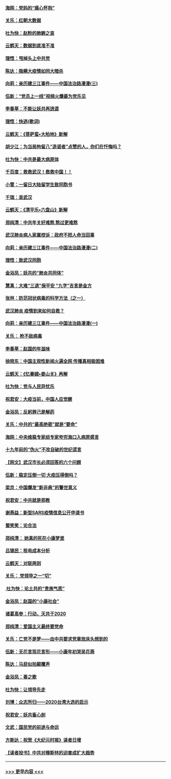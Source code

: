 #### [海网：党妈的“瘟心怀抱”](../pages/nsc993/n11840740.md?t=02031744) 
#### [关乐：红朝大数据](../pages/nsc993/n11840675.md?t=02031744) 
#### [吐为快：赵粉的肺腑之哀](../pages/nsc993/n11840618.md?t=02031744) 
#### [云鹤天：数据到底准不准](../pages/nsc993/n11840325.md?t=02031744) 
#### [理悟：甩掉头上中共党](../pages/nsc993/n11838826.md?t=02031744) 
#### [陈达：隐瞒大疫情如同大暗杀](../pages/nsc993/n11838771.md?t=02031744) 
#### [向莉：亲历建三江事件——中国法治路漫漫(三)](../pages/nsc993/n11831825.md?t=02031744) 
#### [伍新：“党员上一线”视频火爆最为党乐见](../pages/nsc993/n11838200.md?t=02031744) 
#### [李春草：不能让妖共再逍遥](../pages/nsc993/n11838102.md?t=02031744) 
#### [理悟：快逃(歌词)](../pages/nsc993/n11838083.md?t=02031744) 
#### [云鹤天：《菩萨蛮▪大柏地》新解](../pages/nsc993/n11838059.md?t=02031744) 
#### [胡少江：为当局拘留八“造谣者”点赞的人，你们在忏悔吗？](../pages/nsc993/n11836801.md?t=02031744) 
#### [吐为快：中共是最大病原体](../pages/nsc993/n11836748.md?t=02031744) 
#### [千百度：救救武汉！救救中国！！](../pages/nsc993/n11836145.md?t=02031744) 
#### [小雪：一留日大陆留学生致同胞书](../pages/nsc993/n11834624.md?t=02031744) 
#### [千瑞：哀武汉](../pages/nsc993/n11833647.md?t=02031744) 
#### [云鹤天：《清平乐▪六盘山》新解](../pages/nsc993/n11833611.md?t=02031744) 
#### [郑纯清：中共年关好难熬 熬过更难熬](../pages/nsc993/n11833489.md?t=02031744) 
#### [武汉肺炎病人家属控诉：政府不把人命当回事](../pages/nsc993/n11833205.md?t=02031744) 
#### [向莉：亲历建三江事件——中国法治路漫漫(二)](../pages/nsc993/n11829102.md?t=02031744) 
#### [理悟：致武汉同胞](../pages/nsc993/n11831522.md?t=02031744) 
#### [金浴凤：妖共的“肺炎共同体”](../pages/nsc993/n11829448.md?t=02031744) 
#### [慧真：大难“三退”保平安 “九字”吉言是金方](../pages/nsc993/n11829501.md?t=02031744) 
#### [张林：防范冠状病毒的科学方法（之一）](../pages/nsc993/n11828618.md?t=02031744) 
#### [武汉肺炎 疫情到来如何自救？](../pages/nsc993/n11827632.md?t=02031744) 
#### [向莉：亲历建三江事件——中国法治路漫漫(一)](../pages/nsc993/n11827190.md?t=02031744) 
#### [关乐： 枪不敌病毒](../pages/nsc993/n11826746.md?t=02031744) 
#### [李春草：赵国的年滋味](../pages/nsc993/n11826321.md?t=02031744) 
#### [徐晓东：中国主观性新闻火遍全网 传播真相极困难](../pages/nsc993/n11826508.md?t=02031744) 
#### [云鹤天：《忆秦娥▪娄山关》再解](../pages/nsc993/n11824682.md?t=02031744) 
#### [吐为快：党与人民异忧乐](../pages/nsc993/n11824660.md?t=02031744) 
#### [祝君安：大疫当前，中国人应觉醒](../pages/nsc993/n11821946.md?t=02031744) 
#### [金浴凤：反躬罪己是解药](../pages/nsc993/n11820280.md?t=02031744) 
#### [关乐：中共的“最高绝密”就是“要命”](../pages/nsc993/n11816946.md?t=02031744) 
#### [海网：中央维稳专家组专家夸完海口入病房感言](../pages/nsc993/n11815138.md?t=02031744) 
#### [十九年前的“伪火”不攻自破的世纪谎言](../pages/nsc993/n11813238.md?t=02031744) 
#### [【网文】武汉市长必须回答的六个问题](../pages/nsc993/n11813848.md?t=02031744) 
#### [伍新：稳定压倒一切 大疫压得倒吗？](../pages/nsc993/n11812634.md?t=02031744) 
#### [梁京：中国爆发“新非典”的警世意义](../pages/nsc993/n11812554.md?t=02031744) 
#### [祝君安：中共就是邪教](../pages/nsc993/n11812431.md?t=02031744) 
#### [谢燕益：新型SARS疫情信息公开申请书](../pages/nsc993/n11808840.md?t=02031744) 
#### [蜀笑笑：论合法](../pages/nsc993/n11808064.md?t=02031744) 
#### [郑纯清： 她真的死在小康梦里](../pages/nsc993/n11806623.md?t=02031744) 
#### [吕锡民：核电成本分析](../pages/nsc993/n11806284.md?t=02031744) 
#### [云鹤天：对联两则](../pages/nsc993/n11805957.md?t=02031744) 
#### [关乐： 党领导之一“切”](../pages/nsc993/n11804505.md?t=02031744) 
#### [ 吐为快：论土共的“贵族气质”](../pages/nsc993/n11804490.md?t=02031744) 
#### [金浴凤：赵国的“小康社会”](../pages/nsc993/n11804452.md?t=02031744) 
#### [诸葛高参：行动，灭共于2020](../pages/nsc993/n11804120.md?t=02031744) 
#### [郑纯清：爱国主义最终要党命](../pages/nsc993/n11802197.md?t=02031744) 
#### [关乐：亡党不是梦——由中共要求党章放床头想到的](../pages/nsc993/n11802156.md?t=02031744) 
#### [伍新：无花言现花言形——小康年初哭吴花燕](../pages/nsc993/n11800044.md?t=02031744) 
#### [陈达：马屁似拍颠覆声](../pages/nsc993/n11800010.md?t=02031744) 
#### [金浴凤：春之歌](../pages/nsc993/n11797687.md?t=02031744) 
#### [吐为快：让领导先走](../pages/nsc993/n11797512.md?t=02031744) 
#### [刘博：众志所归——2020台湾大选的启示](../pages/nsc993/n11796878.md?t=02031744) 
#### [祝君安：妖共畜心剖](../pages/nsc993/n11794273.md?t=02031744) 
#### [文武：国民党的前途与命运](../pages/nsc993/n11794198.md?t=02031744) 
#### [方能达：祝贺《大纪元时报》读者日增](../pages/nsc993/n11793807.md?t=02031744) 
#### [【读者投书】中共对穆斯林的迫害成扩大趋势](../pages/nsc993/n11791371.md?t=02031744) 

----
#### [ >>> 更早内容 <<< ](../indexes/nsc993-earlier.md)
